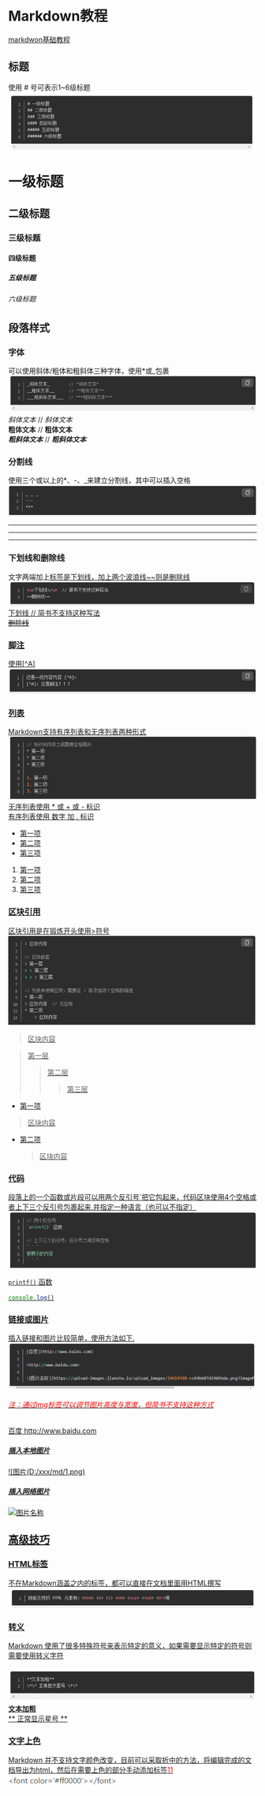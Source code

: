 # Markdown教程
[markdwon基础教程](https://www.jianshu.com/p/ed47397774c4)
## 标题
使用 # 号可表示1~6级标题
<br/>
<img src="../assets/markdown/biaoti.png"/>
<br/>

# 一级标题
## 二级标题
### 三级标题
#### 四级标题
##### 五级标题
###### 六级标题

## 段落样式

### 字体
可以使用斜体/粗体和粗斜体三种字体，使用*或_包裹
<br/>
<img src="../assets/markdown/ziti.png"/>
<br/>
_斜体文本_        // *斜体文本* 
<br/>
__粗体文本__      // **粗体文本**
<br/>
___粗斜体文本___  // ***粗斜体文本***

 ### 分割线
 使用三个或以上的*、-、_来建立分割线，其中可以插入空格 
 <br/>
<img src="../assets/markdown/fengexian.png"/>
 <br/>
 _ _ _
---
***

### 下划线和删除线
文字两端加上<u>标签是下划线，加上两个波浪线~~则是删除线
<br/>
<img src="../assets/markdown/xiahuaxian.png"/>
<br/>
<u>下划线</u>  // 简书不支持这种写法
<br/>
~~删除线~~

### 脚注
使用[^A]
<br/>
<img src="../assets/markdown/jiaozhu.png"/>

### 列表
Markdown支持有序列表和无序列表两种形式
<br/>
<img src="../assets/markdown/liebiao.png"/>
<br/>
无序列表使用 * 或 + 或 - 标识
<br/>
有序列表使用 数字 加 . 标识
<br/>
* 第一项
* 第二项
* 第三项

1. 第一项
2. 第二项
3. 第三项

### 区块引用
区块引用是在锻炼开头使用>符号
<br/>
<img src="../assets/markdown/qukuaiyinyong.png"/>
<br/>
> 区块内容

> 第一层
> > 第二层
> > > 第三层

* 第一项
> 区块内容  
* 第二项 
    > 区块内容

### 代码
段落上的一个函数或片段可以用两个反引号`把它包起来，代码区块使用4个空格或者上下三个反引号包裹起来,并指定一种语言（也可以不指定）
<br/>
<img src="../assets/markdown/daima.png"/>
<br/>

`printf()` 函数
<br/>

``` JavaScript
console.log()
```

### 链接或图片
插入链接和图片比较简单，使用方法如下.
<br/>
<img src="../assets/markdown/lianjietupian.png"/>
###### <font color='red'>注：通过img标签可以调节图片高度与宽度，但简书不支持这种方式</font>
[百度](http://www.baidu.com)
<http://www.baidu.com>
##### 插入本地图片
![图片(D:/xxx/md/1.png)
##### 插入网络图片
![图片名称](https://xxx)
## 高级技巧

### HTML标签
不在Markdown涵盖之内的标签，都可以直接在文档里面用HTML撰写
<br/>
<img src="../assets/markdown/html.png"/>

### 转义
Markdown 使用了很多特殊符号来表示特定的意义，如果需要显示特定的符号则需要使用转义字符 \
<br/>
<img src="../assets/markdown/zhuanyi.png"/>
<br/>
**文本加粗** 
<br/>
\*\* 正常显示星号 \*\*

### 文字上色
Markdown 并不支持文字颜色改变，目前可以采取折中的方法，将编辑完成的文档导出为html，然后在需要上色的部分手动添加标签<font color='#ff0000'>11</font>
<br/>
<img src="../assets/markdown/font.png"/>